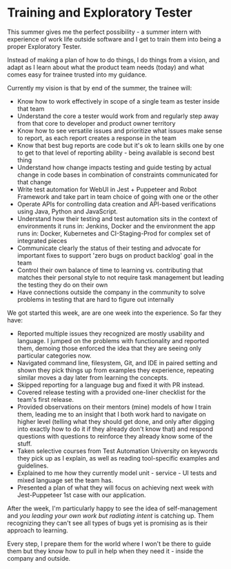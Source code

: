 # Training and Exploratory Tester

This summer gives me the perfect possibility - a summer intern with experience of work life outside software and I get to train them into being a proper Exploratory Tester.

Instead of making a plan of how to do things, I do things from a vision, and adapt as I learn about what the product team needs (today) and what comes easy for trainee trusted into my guidance.

Currently my vision is that by end of the summer, the trainee will:
   * Know how to work effectively in scope of a single team as tester inside that team
   * Understand the core a tester would work from and regularly step away from that core to developer and product owner territory
   * Know how to see versatile issues and prioritize what issues make sense to report, as each report creates a response in the team
   * Know that best bug reports are code but it's ok to learn skills one by one to get to that level of reporting ability - being available is second best thing
   * Understand how change impacts testing and guide testing by actual change in code bases in combination of constraints communicated for that change
   * Write test automation for WebUI in Jest + Puppeteer and Robot Framework and take part in team choice of going with one or the other
   * Operate APIs for controlling data creation and API-based verifications using Java, Python and JavaScript.
   * Understand how their testing and test automation sits in the context of environments it runs in: Jenkins, Docker and the environment the app runs in: Docker, Kubernetes and CI-Staging-Prod for complex set of integrated pieces
   * Communicate clearly the status of their testing and advocate for important fixes to support 'zero bugs on product backlog' goal in the team
   * Control their own balance of time to learning vs. contributing that matches their personal style to not require task management but leading the testing they do on their own
   * Have connections outside the company in the community to solve problems in testing that are hard to figure out internally

We got started this week, are are one week into the experience. So far they have:

   * Reported multiple issues they recognized are mostly usability and language. I jumped on the problems with functionality and reported them, demoing those enforced the idea that they are seeing only particular categories now.
   * Navigated command line, filesystem, Git, and IDE in paired setting and shown they pick things up from examples they experience, repeating similar moves a day later from learning the concepts.
   * Skipped reporting for a language bug and fixed it with PR instead.
   * Covered release testing with a provided one-liner checklist for the team's first release.
   * Provided observations on their mentors (mine) models of how I train them, leading me to an insight that I both work hard to navigate on higher level (telling what they should get done, and only after digging into exactly how to do it if they already don't know that) and respond questions with questions to reinforce they already know some of the stuff.
   * Taken selective courses from Test Automation University on keywords they pick up as I explain, as well as reading tool-specific examples and guidelines.
   * Explained to me how they currently model unit - service - UI tests and mixed language set the team has.
   * Presented a plan of what they will focus on achieving next week with Jest-Puppeteer 1st case with our application.

After the week, I'm particularly happy to see the idea of self-management and *you leading your own work but radiating intent* is catching up. Them recognizing they can't see all types of bugs yet is promising as is their approach to learning.

Every step, I prepare them for the world where I won't be there to guide them but they know how to pull in help when they need it - inside the company and outside. 
